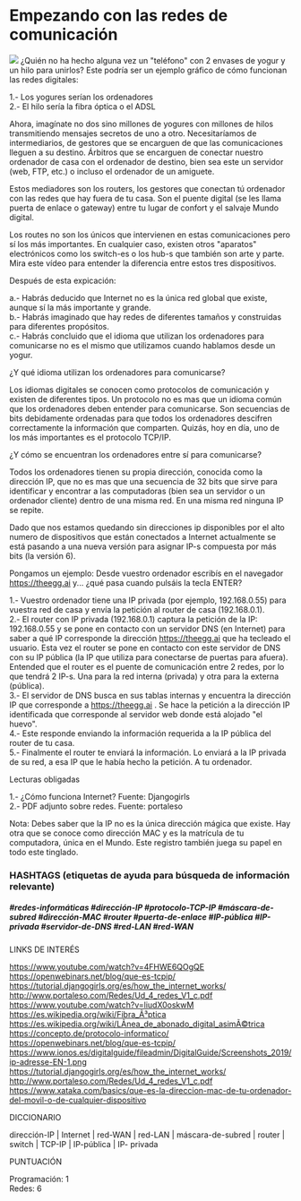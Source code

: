 # Empezando con las redes de comunicación

![](https://www.ionos.es/digitalguide/fileadmin/DigitalGuide/Screenshots_2019/ip-adresse-EN-1.png)
¿Quién no ha hecho alguna vez un "teléfono" con 2 envases de yogur y un hilo para unirlos? Este podría ser un ejemplo gráfico de cómo funcionan las redes digitales:  

1.- Los yogures serían los ordenadores  
2.- El hilo sería la fibra óptica o el ADSL  

Ahora, imagínate no dos sino millones de yogures con millones de hilos transmitiendo mensajes secretos de uno a otro. Necesitaríamos de intermediarios, de gestores que se encarguen de que las comunicaciones lleguen a su destino. Árbitros que se encarguen de conectar nuestro ordenador de casa con el ordenador de destino, bien sea este un servidor (web, FTP, etc.) o incluso el ordenador de un amiguete.  

Estos mediadores son los routers, los gestores que conectan tú ordenador con las redes que hay fuera de tu casa. Son el puente digital (se les llama puerta de enlace o gateway) entre tu lugar de confort y el salvaje Mundo digital.

Los routes no son los únicos que intervienen en estas comunicaciones pero sí los más importantes. En cualquier caso, existen otros "aparatos" electrónicos como los switch-es o los hub-s que también son arte y parte. Mira este vídeo para entender la diferencia entre estos tres dispositivos.  

Después de esta expicación:

a.- Habrás deducido que Internet no es la única red global que existe, aunque sí la más importante y grande.  
b.- Habrás imaginado que hay redes de diferentes tamaños y construidas para diferentes propósitos.  
c.- Habrás concluido que el idioma que utilizan los ordenadores para comunicarse no es el mismo que utilizamos cuando hablamos desde un yogur.

¿Y qué idioma utilizan los ordenadores para comunicarse?

Los idiomas digitales se conocen como protocolos de comunicación y existen de diferentes tipos. Un protocolo no es mas que un idioma común que los ordenadores deben entender para comunicarse. Son secuencias de bits debidamente ordenadas para que todos los ordenadores descifren correctamente la información que comparten. Quizás, hoy en día, uno de los más importantes es el protocolo TCP/IP.  

¿Y cómo se encuentran los ordenadores entre sí para comunicarse?

Todos los ordenadores tienen su propia dirección, conocida como la dirección IP, que no es mas que una secuencia de 32 bits que sirve para identificar y encontrar a las computadoras (bien sea un servidor o un
ordenador cliente) dentro de una misma red. En una misma red ninguna IP se repite.

Dado que nos estamos quedando sin direcciones ip disponibles por el alto numero de dispositivos que están conectados a Internet actualmente se está pasando a una nueva versión para asignar IP-s compuesta por más bits (la versión 6).

Pongamos un ejemplo: Desde vuestro ordenador escribís en el navegador https://theegg.ai y...
¿qué pasa cuando pulsáis la tecla ENTER?

1.- Vuestro ordenador tiene una IP privada (por ejemplo, 192.168.0.55) para vuestra red de casa y envía la petición al router de casa (192.168.0.1).  
2.- El router con IP privada (192.168.0.1) captura la petición de la IP: 192.168.0.55 y se pone en contacto con un servidor DNS (en Internet) para saber a qué IP corresponde la dirección https://theegg.ai que ha tecleado el usuario. Esta vez el router se pone en contacto con este servidor de DNS con su IP pública (la IP que utiliza para conectarse de puertas para afuera). Entended que el router es el puente de comunicación entre 2 redes, por lo que tendrá 2 IP-s. Una para la red interna (privada) y otra para la externa (pública).    
3.- El servidor de DNS busca en sus tablas internas y encuentra la dirección IP que corresponde a https://theegg.ai . Se hace la petición a la dirección IP identificada que corresponde al servidor web donde está alojado "el huevo".  
4.- Este responde enviando la información requerida a la IP pública del router de tu casa.  
5.- Finalmente el router te enviará la información. Lo enviará a la IP privada de su red, a esa IP que le había hecho la petición. A tu ordenador.  

Lecturas obligadas

1.- ¿Cómo funciona Internet? Fuente: Djangogirls  
2.- PDF adjunto sobre redes. Fuente: portaleso

Nota: Debes saber que la IP no es la única dirección mágica que existe. Hay otra que se conoce como dirección MAC y es la matrícula de tu computadora, única en el Mundo. Este registro también juega su papel en todo este tinglado.


### HASHTAGS (etiquetas de ayuda para búsqueda de información relevante)

##### #redes-informáticas #dirección-IP   #protocolo-TCP-IP   #máscara-de-subred   #dirección-MAC #router #puerta-de-enlace #IP-pública #IP-privada #servidor-de-DNS #red-LAN #red-WAN

LINKS DE INTERÉS

https://www.youtube.com/watch?v=4FHWE6QOgQE   
https://openwebinars.net/blog/que-es-tcpip/   
https://tutorial.djangogirls.org/es/how_the_internet_works/   
http://www.portaleso.com/Redes/Ud_4_redes_V1_c.pdf  
https://www.youtube.com/watch?v=liudX0oskwM  
https://es.wikipedia.org/wiki/Fibra_Ã³ptica  
https://es.wikipedia.org/wiki/LÃ­nea_de_abonado_digital_asimÃ©trica  
https://concepto.de/protocolo-informatico/  
https://openwebinars.net/blog/que-es-tcpip/
https://www.ionos.es/digitalguide/fileadmin/DigitalGuide/Screenshots_2019/ip-adresse-EN-1.png
https://tutorial.djangogirls.org/es/how_the_internet_works/
http://www.portaleso.com/Redes/Ud_4_redes_V1_c.pdf  
https://www.xataka.com/basics/que-es-la-direccion-mac-de-tu-ordenador-del-movil-o-de-cualquier-dispositivo  


DICCIONARIO

dirección-IP | Internet | red-WAN | red-LAN | máscara-de-subred | router | switch | TCP-IP | IP-pública | IP- privada

PUNTUACIÓN

Programación: 1  
Redes: 6
